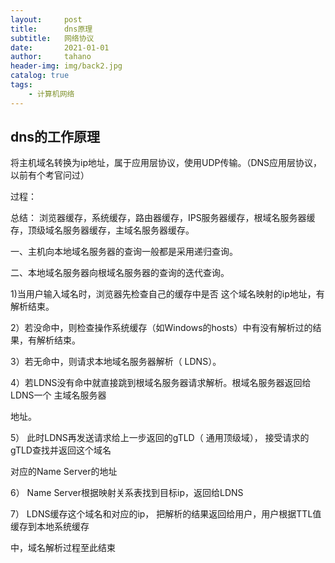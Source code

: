 ```yaml
---
layout:     post
title:      dns原理
subtitle:   网络协议
date:       2021-01-01
author:     tahano
header-img: img/back2.jpg
catalog: true
tags:
    - 计算机网络
---
```


##    dns的工作原理  

将主机域名转换为ip地址，属于应用层协议，使用UDP传输。（DNS应用层协议，以前有个考官问过）

过程：

总结： 浏览器缓存，系统缓存，路由器缓存，IPS服务器缓存，根域名服务器缓存，顶级域名服务器缓存，主域名服务器缓存。

一、主机向本地域名服务器的查询一般都是采用递归查询。

二、本地域名服务器向根域名服务器的查询的迭代查询。

1)当用户输入域名时，浏览器先检查自己的缓存中是否 这个域名映射的ip地址，有解析结束。

2）若没命中，则检查操作系统缓存（如Windows的hosts）中有没有解析过的结果，有解析结束。

3）若无命中，则请求本地域名服务器解析（ LDNS）。

4）若LDNS没有命中就直接跳到根域名服务器请求解析。根域名服务器返回给LDNS一个 主域名服务器

地址。

5） 此时LDNS再发送请求给上一步返回的gTLD（ 通用顶级域）， 接受请求的gTLD查找并返回这个域名

对应的Name Server的地址

6） Name Server根据映射关系表找到目标ip，返回给LDNS

7） LDNS缓存这个域名和对应的ip， 把解析的结果返回给用户，用户根据TTL值缓存到本地系统缓存

中，域名解析过程至此结束  

